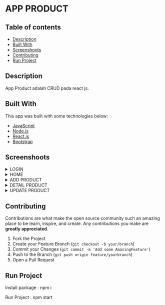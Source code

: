 <h1>APP PRODUCT</h1>

## Table of contents

- [Description](#Description)
- [Built With](#built-with)
- [Screenshoots](#screenshoots)
- [Contributing](#contributing)
- [Run Project](#run-project)

## Description

App Product adalah CRUD pada react js.

## Built With

This app was built with some technologies below:

- [JavaScript](https://www.javascript.com/)
- [Node.js](https://nodejs.org/en/)
- [React.js](https://reactjs.org/)
- [Bootstrap](https://getbootstrap.com/)

## Screenshoots

<details>
  <summary>
    LOGIN
  </summary>
<img src="./src/assets/images/Login.png" alt="Login Page" />
</details>

<details>
  <summary>
    HOME
  </summary>
<img src="./src/assets/images/Home.png" alt="Home Page" />
</details>

<details>
  <summary>
    ADD PRODUCT
  </summary>
<img src="./src/assets/images/Tambah Product.png" alt="Add Product Page" />
</details>

<details>
  <summary>
    DETAIL PRODUCT
  </summary>
<img src="./src/assets/images/Detail.png" alt="Detail Product Page" />
</details>

<details>
  <summary>
    UPDATE PRODUCT
  </summary>
<img src="./src/assets/images/Update.png" alt="Update Product Page" />
</details>

## Contributing

Contributions are what make the open source community such an amazing place to be learn, inspire, and create. Any contributions you make are **greatly appreciated**.

1. Fork the Project
2. Create your Feature Branch (`git checkout -b your/branch`)
3. Commit your Changes (`git commit -m 'Add some AmazingFeature'`)
4. Push to the Branch (`git push origin feature/yourbranch`)
5. Open a Pull Request

## Run Project

Install package : npm i

Run Project : npm start
